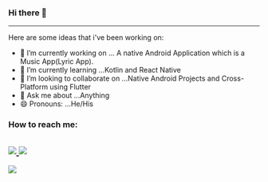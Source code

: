 ### Hi there 👋
------------------
Here are some ideas that i've been working on:

- 🔭 I’m currently working on ... A native Android Application which is a Music App(Lyric App).
- 🌱 I’m currently learning ...Kotlin and React Native
- 👯 I’m looking to collaborate on ...Native Android Projects and Cross-Platform using Flutter
- 💬 Ask me about ...Anything
- 😄 Pronouns: ...He/His


### How to reach me:

<a href="https://twitter.com/LalremLian" ><img src="https://img.shields.io/badge/Twitter-blue?style=for-the-badge&logo=twitter&logoColor=white" /> </a>
<a href="https://www.linkedin.com/in/lalrem-lian-b-tlung-63b9691b4/" ><img src="https://img.shields.io/badge/LinkedIn-blue?logo=linkedin&logoColor=white&style=for-the-badge" /> </a>
------------------

<img src="https://github-readme-stats.vercel.app/api?username=LalremLian&&show_icons=true&title_color=ffffff&icon_color=F78B31&text_color=daf7dc&bg_color=151515">
